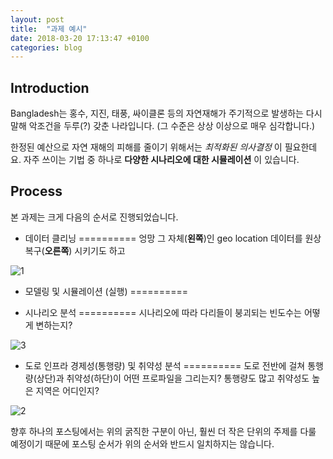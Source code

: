 ```yaml
---
layout: post
title:  "과제 예시"
date: 2018-03-20 17:13:47 +0100
categories: blog
---
```


Introduction
--------

Bangladesh는 홍수, 지진, 태풍, 싸이클론 등의 자연재해가 주기적으로 발생하는
다시 말해 악조건을 두루(?) 갖춘 나라입니다. (그 수준은 상상 이상으로 매우 심각합니다.)

한정된 예산으로 자연 재해의 피해를 줄이기 위해서는 *최적화된 의사결정* 이 필요한데요.
자주 쓰이는 기법 중 하나로 **다양한 시나리오에 대한 시뮬레이션** 이 있습니다.

Process
---------
본 과제는 크게 다음의 순서로 진행되었습니다.

- 데이터 클리닝
==========
엉망 그 자체(**왼쪽**)인 geo location 데이터를 원상복구(**오른쪽**) 시키기도 하고

![1](https://user-images.githubusercontent.com/37578231/37669467-3263bf14-2c67-11e8-8c2a-9e32f334d396.png)

- 모델링 및 시뮬레이션 (실행)
==========


- 시나리오 분석
==========
시나리오에 따라 다리들이 붕괴되는 빈도수는 어떻게 변하는지?

![3](https://user-images.githubusercontent.com/37578231/37670215-09be41f4-2c69-11e8-9baf-a475876a6ba6.png)



- 도로 인프라 경제성(통행량) 및 취약성 분석
==========
도로 전반에 걸쳐 통행량(상단)과 취약성(하단)이 어떤 프로파일을 그리는지? 통행량도 많고 취약성도 높은 지역은 어디인지?

![2](https://user-images.githubusercontent.com/37578231/37669671-bd8f215a-2c67-11e8-9062-511a89f58984.png)


향후 하나의 포스팅에서는 위의 굵직한 구분이 아닌,
훨씬 더 작은 단위의 주제를 다룰 예정이기 때문에
포스팅 순서가 위의 순서와 반드시 일치하지는 않습니다.
